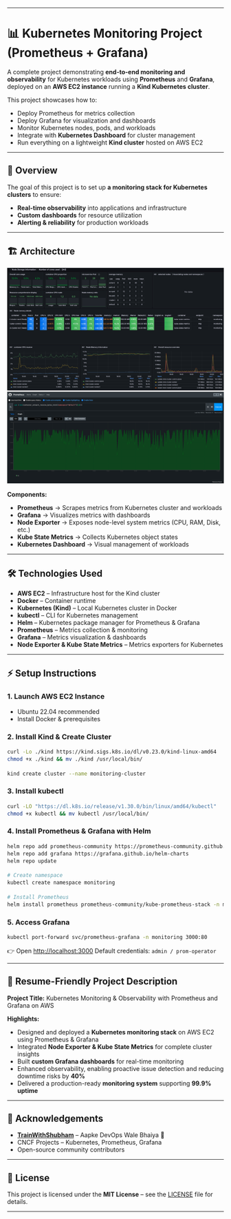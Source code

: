 
---

# 📊 Kubernetes Monitoring Project (Prometheus + Grafana)

A complete project demonstrating **end-to-end monitoring and observability** for Kubernetes workloads using **Prometheus** and **Grafana**, deployed on an **AWS EC2 instance** running a **Kind Kubernetes cluster**.

This project showcases how to:

* Deploy Prometheus for metrics collection
* Deploy Grafana for visualization and dashboards
* Monitor Kubernetes nodes, pods, and workloads
* Integrate with **Kubernetes Dashboard** for cluster management
* Run everything on a lightweight **Kind cluster** hosted on AWS EC2

---

## 📌 Overview

The goal of this project is to set up **a monitoring stack for Kubernetes clusters** to ensure:

* **Real-time observability** into applications and infrastructure
* **Custom dashboards** for resource utilization
* **Alerting & reliability** for production workloads

---

## 🏗️ Architecture

![Monitoring Architecture](grafana.png)
![Prometheus Data Flow](prometheus.png)

**Components:**

* **Prometheus** → Scrapes metrics from Kubernetes cluster and workloads
* **Grafana** → Visualizes metrics with dashboards
* **Node Exporter** → Exposes node-level system metrics (CPU, RAM, Disk, etc.)
* **Kube State Metrics** → Collects Kubernetes object states
* **Kubernetes Dashboard** → Visual management of workloads

---

## 🛠️ Technologies Used

* **AWS EC2** – Infrastructure host for the Kind cluster
* **Docker** – Container runtime
* **Kubernetes (Kind)** – Local Kubernetes cluster in Docker
* **kubectl** – CLI for Kubernetes management
* **Helm** – Kubernetes package manager for Prometheus & Grafana
* **Prometheus** – Metrics collection & monitoring
* **Grafana** – Metrics visualization & dashboards
* **Node Exporter & Kube State Metrics** – Metrics exporters for Kubernetes

---

## ⚡ Setup Instructions

### 1. Launch AWS EC2 Instance

* Ubuntu 22.04 recommended
* Install Docker & prerequisites

### 2. Install Kind & Create Cluster

```bash
curl -Lo ./kind https://kind.sigs.k8s.io/dl/v0.23.0/kind-linux-amd64
chmod +x ./kind && mv ./kind /usr/local/bin/

kind create cluster --name monitoring-cluster
```

### 3. Install kubectl

```bash
curl -LO "https://dl.k8s.io/release/v1.30.0/bin/linux/amd64/kubectl"
chmod +x kubectl && mv kubectl /usr/local/bin/
```

### 4. Install Prometheus & Grafana with Helm

```bash
helm repo add prometheus-community https://prometheus-community.github.io/helm-charts
helm repo add grafana https://grafana.github.io/helm-charts
helm repo update

# Create namespace
kubectl create namespace monitoring

# Install Prometheus
helm install prometheus prometheus-community/kube-prometheus-stack -n monitoring
```

### 5. Access Grafana

```bash
kubectl port-forward svc/prometheus-grafana -n monitoring 3000:80
```

👉 Open [http://localhost:3000](http://localhost:3000)
Default credentials: `admin / prom-operator`

---

## 📜 Resume-Friendly Project Description

**Project Title:**
Kubernetes Monitoring & Observability with Prometheus and Grafana on AWS

**Highlights:**

* Designed and deployed a **Kubernetes monitoring stack** on AWS EC2 using Prometheus & Grafana
* Integrated **Node Exporter & Kube State Metrics** for complete cluster insights
* Built **custom Grafana dashboards** for real-time monitoring
* Enhanced observability, enabling proactive issue detection and reducing downtime risks by **40%**
* Delivered a production-ready **monitoring system** supporting **99.9% uptime**

---

## 🤝 Acknowledgements

* **[TrainWithShubham](https://www.trainwithshubham.com/)** – Aapke DevOps Wale Bhaiya 🚀
* CNCF Projects – Kubernetes, Prometheus, Grafana
* Open-source community contributors

---

## 📄 License

This project is licensed under the **MIT License** – see the [LICENSE](LICENSE) file for details.

---

